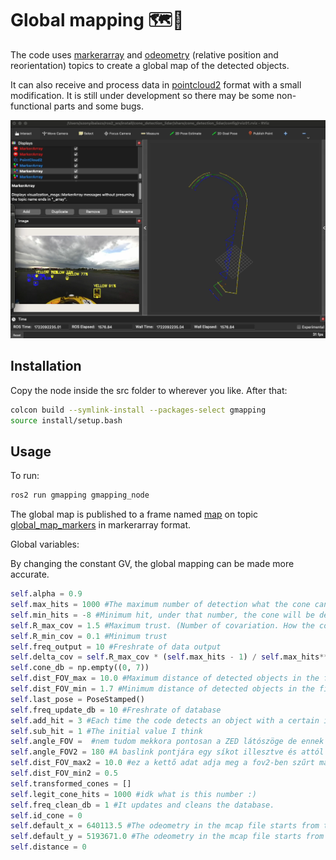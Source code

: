 # Global mapping 🗺️📌


The code uses [markerarray]() and [odeometry]() (relative position and reorientation) topics to create a global map of the detected objects.

It can also receive and process data in [pointcloud2]() format with a small modification. It is still under development so there may be some non-functional parts and some bugs. 

![alt text](d.png)

## Installation

Copy the node inside the src folder to wherever you like. After that: 

```bash
colcon build --symlink-install --packages-select gmapping
source install/setup.bash 
```

## Usage
To run:
```bash
ros2 run gmapping gmapping_node
```
The global map is published to a frame named [map]() on topic [global_map_markers]() in markerarray format. 

Global variables:

By changing the constant GV, the global mapping can be made more accurate. 
```python 
self.alpha = 0.9
self.max_hits = 1000 #The maximum number of detection what the cone can achive. (Hit == number of detection.)
self.min_hits = -8 #Minimum hit, under that number, the cone will be deleted.
self.R_max_cov = 1.5 #Maximum trust. (Number of covariation. How the code trust in the position of detection.) 
self.R_min_cov = 0.1 #Minimum trust
self.freq_output = 10 #Freshrate of data output
self.delta_cov = self.R_max_cov * (self.max_hits - 1) / self.max_hits**2 
self.cone_db = np.empty((0, 7)) 
self.dist_FOV_max = 10.0 #Maximum distance of detected objects in the field of view 
self.dist_FOV_min = 1.7 #Minimum distance of detected objects in the field of view 
self.last_pose = PoseStamped()
self.freq_update_db = 10 #Freshrate of database
self.add_hit = 3 #Each time the code detects an object with a certain id again, it increases the hit value by +3.
self.sub_hit = 1 #The initial value I think 
self.angle_FOV =  #nem tudom mekkora pontosan a ZED látószöge de ennek azzal meg kéne egyeznie :)
self.angle_FOV2 = 180 #A baslink pontjára egy síkot illesztve és attól előre felé látszik minden ami globál-ban mentve van lokál koordinátákba visszaszámolva.
self.dist_FOV_max2 = 10.0 #ez a kettő adat adja meg a fov2-ben szűrt maximális és minimális távot globálból vissza koordinátákkal. 
self.dist_FOV_min2 = 0.5
self.transformed_cones = []
self.legit_cone_hits = 1000 #idk what is this number :)
self.freq_clean_db = 1 #It updates and cleans the database. 
self.id_cone = 0
self.default_x = 640113.5 #The odeometry in the mcap file starts from these values, so I subtract them to get a nice global map.  I know this is not a nice solution. 
self.default_y = 5193671.0 #The odeometry in the mcap file starts from these values, so I subtract them to get a nice global map.  I know this is not a nice solution 😌. 
self.distance = 0
```
